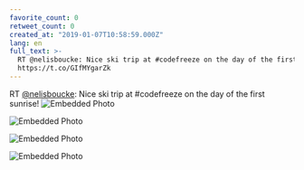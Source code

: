 ```yaml
---
favorite_count: 0
retweet_count: 0
created_at: "2019-01-07T10:58:59.000Z"
lang: en
full_text: >-
  RT @nelisboucke: Nice ski trip at #codefreeze on the day of the first sunrise!
  https://t.co/GIfMYgarZk
---
```


RT [@nelisboucke](https://twitter.com/nelisboucke): Nice ski trip at #codefreeze
on the day of the first sunrise!
![Embedded Photo](https://twitter-media-coderbyheart.s3.eu-north-1.amazonaws.com/1082230110357544960-DwTZjWnXcAArjyR.jpg)

![Embedded Photo](https://twitter-media-coderbyheart.s3.eu-north-1.amazonaws.com/1082230110357544960-DwTZkVBWsAAcarS.jpg)

![Embedded Photo](https://twitter-media-coderbyheart.s3.eu-north-1.amazonaws.com/1082230110357544960-DwTZk-lWoAEtz_S.jpg)

![Embedded Photo](https://twitter-media-coderbyheart.s3.eu-north-1.amazonaws.com/1082230110357544960-DwTZlopX0AADF7G.jpg)
